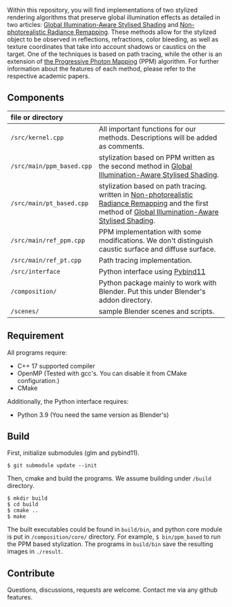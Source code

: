 Within this repository, you will find implementations of two stylized rendering algorithms that preserve global illumination effects as detailed in two articles: [Global Illumination-Aware Stylised Shading](https://onlinelibrary.wiley.com/doi/10.1111/cgf.14397) and [Non-photorealistic Radiance Remapping](https://dl.acm.org/doi/10.1145/3388770.3407395). These methods allow for the stylized object to be observed in reflections, refractions, color bleeding, as well as texture coordinates that take into account shadows or caustics on the target. One of the techniques is based on path tracing, while the other is an extension of [the Progressive Photon Mapping](https://dl.acm.org/doi/10.1145/1409060.1409083) (PPM) algorithm. For further information about the features of each method, please refer to the respective academic papers.


## Components

|file or directory | |
|:-|:-|
| `/src/kernel.cpp`         | All important functions for our methods. Descriptions will be added as comments. |
| `/src/main/ppm_based.cpp` | stylization based on PPM written as the second method in [Global Illumination-Aware Stylised Shading](https://onlinelibrary.wiley.com/doi/10.1111/cgf.14397). |
| `/src/main/pt_based.cpp`  | stylization based on path tracing. written in [Non-photorealistic Radiance Remapping](https://dl.acm.org/doi/10.1145/3388770.3407395) and the first method of [Global Illumination-Aware Stylised Shading](https://onlinelibrary.wiley.com/doi/10.1111/cgf.14397). |
| `/src/main/ref_ppm.cpp`   | PPM implementation with some modifications. We don't distinguish caustic surface and diffuse surface. |
| `/src/main/ref_pt.cpp`    | Path tracing implementation. |
| `/src/interface`          | Python interface using [Pybind11](https://github.com/pybind/pybind11)|
| `/composition/`           | Python package mainly to work with Blender. Put this under Blender's addon directory. |
| `/scenes/`                | sample Blender scenes and scripts. |




## Requirement

All programs require:

* C++ 17 supported compiler
* OpenMP (Tested with gcc's. You can disable it from CMake configuration.)
* CMake

Additionally, the Python interface requires:

* Python 3.9 (You need the same version as Blender's)



## Build

First, initialize submodules (glm and pybind11).

```shell
$ git submodule update --init
```

Then, cmake and build the programs.
We assume building under `/build` directory.

```shell
$ mkdir build
$ cd build
$ cmake ..
$ make
```

The built executables could be found in `build/bin`, and python core module is put in `/composition/core/` directory.
For example, `$ bin/ppm_based` to run the PPM based stylization.
The programs in `build/bin` save the resulting images in `./result`.


## Contribute

Questions, discussions, requests are welcome.
Contact me via any github features.
